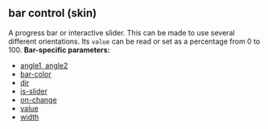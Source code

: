 ## bar control (skin)


A progress bar or interactive slider. This can be made to use
several different orientations. Its `value` can be read or set as a
percentage from 0 to 100.
**Bar-specific parameters:**
+   [angle1, angle2](/ref/%7Bskin%7D/param/angle.md) 
+   [bar-color](/ref/%7Bskin%7D/param/bar-color.md) 
+   [dir](/ref/%7Bskin%7D/param/dir.md) 
+   [is-slider](/ref/%7Bskin%7D/param/is-slider.md) 
+   [on-change](/ref/%7Bskin%7D/param/bar-color.md) 
+   [value](/ref/%7Bskin%7D/param/value.md) 
+   [width](/ref/%7Bskin%7D/param/width.md) 

